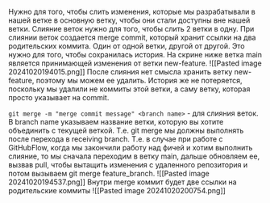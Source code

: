 Нужно для того, чтобы слить изменения, которые мы разрабатывали в нашей ветке в основную ветку, чтобы они стали доступны вне нашей ветки. Слияние веток нужно для того, чтобы слить 2 ветки в одну.
При слиянии веток создается merge commit, который хранит ссылки на два родительских коммита. Один от одной ветки, другой от другой. Это нужно для того, чтобы сохранилась история. На скрине ниже ветка main является принимающей изменения от ветки new-feature.
![[Pasted image 20241020194015.png]]
После слияния нет смысла хранить ветку new-feature, поэтому мы можем ее удалить. История же не потеряется, поскольку мы удалили не коммиты этой ветки, а саму ветку, которая просто указывает на commit.

`git merge -m "merge commit message" <branch name>` - для слияния веток. В branch name указываем название ветки, которую вы хотите объединить с текущей веткой. Т.е. git merge мы должны выполнять после перехода в receiving branch. Т.е. в случае при работе с GitHubFlow, когда мы закончили работу над фичей и хотим выполнить слияние, то мы сначала переходим в ветку main, дальше обновляем ее, вызвав pull, чтобы вытащить изменения с удаленного репозитория и потом вызываем git merge feature_branch.
![[Pasted image 20241020194537.png]]
Внутри merge коммит будет две ссылки на родительские коммиты 
![[Pasted image 20241020200754.png]]
